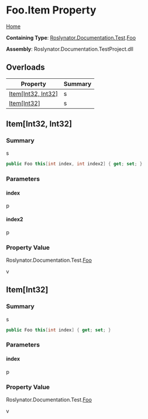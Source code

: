 <a name="_top"></a>

# Foo\.Item Property

[Home](../../../../../README.md#_top)

**Containing Type**: [Roslynator.Documentation.Test](../../README.md#_top)\.[Foo](../README.md#_top)

**Assembly**: Roslynator\.Documentation\.TestProject\.dll

## Overloads

| Property | Summary |
| -------- | ------- |
| [Item\[Int32, Int32\]](#Roslynator_Documentation_Test_Foo_Item_System_Int32_System_Int32_) | s |
| [Item\[Int32\]](#Roslynator_Documentation_Test_Foo_Item_System_Int32_) | s |

## Item\[Int32, Int32\] <a name="Roslynator_Documentation_Test_Foo_Item_System_Int32_System_Int32_"></a>

### Summary

s

```csharp
public Foo this[int index, int index2] { get; set; }
```

### Parameters

#### index

p

#### index2

p

### Property Value

Roslynator\.Documentation\.Test\.[Foo](../README.md#_top)

v

## Item\[Int32\] <a name="Roslynator_Documentation_Test_Foo_Item_System_Int32_"></a>

### Summary

s

```csharp
public Foo this[int index] { get; set; }
```

### Parameters

#### index

p

### Property Value

Roslynator\.Documentation\.Test\.[Foo](../README.md#_top)

v